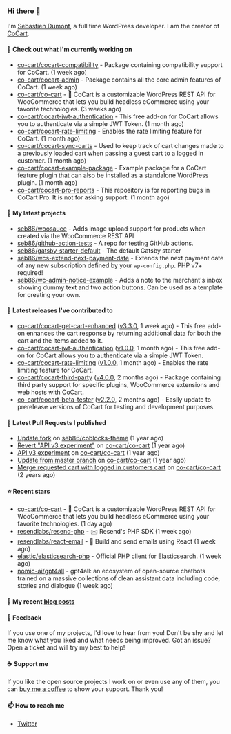 ### Hi there 👋

I'm [Sebastien Dumont](https://sebastiendumont.com/), a full time WordPress developer. I am the creator of [CoCart](https://wordpress.org/plugins/cart-rest-api-for-woocommerce/).

#### 👷 Check out what I'm currently working on

- [co-cart/cocart-compatibility](https://github.com/co-cart/cocart-compatibility) - Package containing compatibility support for CoCart. (1 week ago)
- [co-cart/cocart-admin](https://github.com/co-cart/cocart-admin) - Package contains all the core admin features of CoCart. (1 week ago)
- [co-cart/co-cart](https://github.com/co-cart/co-cart) - 🛒 CoCart is a customizable WordPress REST API for WooCommerce that lets you build headless eCommerce using your favorite technologies. (3 weeks ago)
- [co-cart/cocart-jwt-authentication](https://github.com/co-cart/cocart-jwt-authentication) - This free add-on for CoCart allows you to authenticate via a simple JWT Token. (1 month ago)
- [co-cart/cocart-rate-limiting](https://github.com/co-cart/cocart-rate-limiting) - Enables the rate limiting feature for CoCart. (1 month ago)
- [co-cart/cocart-sync-carts](https://github.com/co-cart/cocart-sync-carts) - Used to keep track of cart changes made to a previously loaded cart when passing a guest cart to a logged in customer. (1 month ago)
- [co-cart/cocart-example-package](https://github.com/co-cart/cocart-example-package) - Example package for a CoCart feature plugin that can also be installed as a standalone WordPress plugin. (1 month ago)
- [co-cart/cocart-pro-reports](https://github.com/co-cart/cocart-pro-reports) - This repository is for reporting bugs in CoCart Pro. It is not for asking support. (1 month ago)

#### 🌱 My latest projects

- [seb86/woosauce](https://github.com/seb86/woosauce) - Adds image upload support for products when created via the WooCommerce REST API
- [seb86/github-action-tests](https://github.com/seb86/github-action-tests) - A repo for testing GitHub actions.
- [seb86/gatsby-starter-default](https://github.com/seb86/gatsby-starter-default) - The default Gatsby starter
- [seb86/wcs-extend-next-payment-date](https://github.com/seb86/wcs-extend-next-payment-date) - Extends the next payment date of any new subscription defined by your `wp-config.php`. PHP v7&#43; required!
- [seb86/wc-admin-notice-example](https://github.com/seb86/wc-admin-notice-example) - Adds a note to the merchant&#39;s inbox showing dummy text and two action buttons. Can be used as a template for creating your own.

#### 🔭 Latest releases I've contributed to

- [co-cart/cocart-get-cart-enhanced](https://github.com/co-cart/cocart-get-cart-enhanced) ([v3.3.0](https://github.com/co-cart/cocart-get-cart-enhanced/releases/tag/v3.3.0), 1 week ago) - This free add-on enhances the cart response by returning additional data for both the cart and the items added to it.
- [co-cart/cocart-jwt-authentication](https://github.com/co-cart/cocart-jwt-authentication) ([v1.0.0](https://github.com/co-cart/cocart-jwt-authentication/releases/tag/v1.0.0), 1 month ago) - This free add-on for CoCart allows you to authenticate via a simple JWT Token.
- [co-cart/cocart-rate-limiting](https://github.com/co-cart/cocart-rate-limiting) ([v1.0.0](https://github.com/co-cart/cocart-rate-limiting/releases/tag/v1.0.0), 1 month ago) - Enables the rate limiting feature for CoCart.
- [co-cart/cocart-third-party](https://github.com/co-cart/cocart-third-party) ([v4.0.0](https://github.com/co-cart/cocart-third-party/releases/tag/v4.0.0), 2 months ago) - Package containing third party support for specific plugins, WooCommerce extensions and web hosts with CoCart.
- [co-cart/cocart-beta-tester](https://github.com/co-cart/cocart-beta-tester) ([v2.2.0](https://github.com/co-cart/cocart-beta-tester/releases/tag/v2.2.0), 2 months ago) - Easily update to prerelease versions of CoCart for testing and development purposes.

#### 🔨 Latest Pull Requests I published

- [Update fork](https://github.com/seb86/coblocks-theme/pull/2) on [seb86/coblocks-theme](https://github.com/seb86/coblocks-theme) (1 year ago)
- [Revert &#34;API v3 experiment&#34;](https://github.com/co-cart/co-cart/pull/316) on [co-cart/co-cart](https://github.com/co-cart/co-cart) (1 year ago)
- [API v3 experiment](https://github.com/co-cart/co-cart/pull/315) on [co-cart/co-cart](https://github.com/co-cart/co-cart) (1 year ago)
- [Update from master branch](https://github.com/co-cart/co-cart/pull/314) on [co-cart/co-cart](https://github.com/co-cart/co-cart) (1 year ago)
- [Merge requested cart with logged in customers cart](https://github.com/co-cart/co-cart/pull/260) on [co-cart/co-cart](https://github.com/co-cart/co-cart) (2 years ago)

#### ⭐ Recent stars

- [co-cart/co-cart](https://github.com/co-cart/co-cart) - 🛒 CoCart is a customizable WordPress REST API for WooCommerce that lets you build headless eCommerce using your favorite technologies. (1 day ago)
- [resendlabs/resend-php](https://github.com/resendlabs/resend-php) - :envelope: Resend&#39;s PHP SDK (1 week ago)
- [resendlabs/react-email](https://github.com/resendlabs/react-email) - 💌 Build and send emails using React (1 week ago)
- [elastic/elasticsearch-php](https://github.com/elastic/elasticsearch-php) - Official PHP client for Elasticsearch. (1 week ago)
- [nomic-ai/gpt4all](https://github.com/nomic-ai/gpt4all) - gpt4all: an ecosystem of open-source chatbots trained on a massive collections of clean assistant data including code, stories and dialogue (1 week ago)

#### 📜 My recent [blog posts](https://sebastiendumont.com)


#### 💬 Feedback

If you use one of my projects, I'd love to hear from you! Don't be shy and let me know what you liked
and what needs being improved. Got an issue? Open a ticket and will try my best to help!

#### ☕ Support me

If you like the open source projects I work on or even use any of them, you can [buy me a coffee](https://www.buymeacoffee.com/sebastien) to show your support. Thank you!

#### 📫 How to reach me

* [Twitter](https://twitter.com/sebd86)